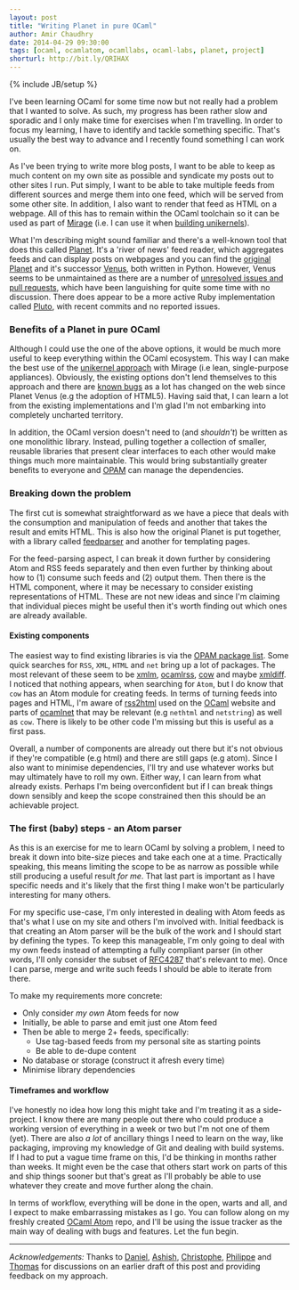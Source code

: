 ```yaml
---
layout: post
title: "Writing Planet in pure OCaml"
author: Amir Chaudhry
date: 2014-04-29 09:30:00
tags: [ocaml, ocamlatom, ocamllabs, ocaml-labs, planet, project]
shorturl: http://bit.ly/QRIHAX
---
```

{% include JB/setup %}

I've been learning OCaml for some time now but not really had a problem that
I wanted to solve. As such, my progress has been rather slow and sporadic
and I only make time for exercises when I'm travelling. In order to focus my
learning, I have to identify and tackle something specific. That's usually
the best way to advance and I recently found something I can work on.

As I've been trying to write more blog posts, I want to be able to keep as
much content on my own site as possible and syndicate my posts out to other
sites I run. Put simply, I want to be able to take multiple feeds from
different sources and merge them into one feed, which will be served from
some other site. In addition, I also want to render that feed as HTML on a
webpage. All of this has to remain within the OCaml toolchain so it can be
used as part of [Mirage][mir-www] (i.e. I can use it when
[building unikernels][jekyll-unikernel]). 

What I'm describing might sound familiar and there's a well-known tool that
does this called [Planet][]. It's a 'river of news' feed reader, which
aggregates feeds and can display posts on webpages and you can find the
[original Planet][] and it's successor [Venus][], both written in Python.
However, Venus seems to be unmaintained as there are a number of
[unresolved issues and pull requests][venus-issues], which have been
languishing for quite some time with no discussion. There does appear to be
a more active Ruby implementation called [Pluto][], with recent commits and
no reported issues.

<!-- 
    \[Rant: Frankly, the naming of these versions leaves a lot to be desired.
    When you know exactly what you're supposed to Google for you're fine, but
    until then you're just on a random-walk through space websites. I'm
    lucky I managed to get to the Wikipedia page.\] 
-->

### Benefits of a Planet in pure OCaml ###

Although I could use the one of the above options, it would be much more
useful to keep everything within the OCaml ecosystem.  This way I can make
the best use of the [unikernel approach][unikernel] with Mirage (i.e lean,
single-purpose appliances). Obviously, the existing options don't lend
themselves to this approach and there are [known bugs][] as a lot has
changed on the web since Planet Venus (e.g the adoption of HTML5).
Having said that, I can learn a lot from the existing implementations and
I'm glad I'm not embarking into completely uncharted territory.

In addition, the OCaml version doesn't need to (and *shouldn't*) be written
as one monolithic library.  Instead, pulling together a collection of
smaller, reusable libraries that present clear interfaces to each other
would make things much more maintainable. This would bring substantially
greater benefits to everyone and [OPAM][] can manage the dependencies. 

<!--
    OPAM makes managing dependencies easy so having a number of single-
    purpose libraries is A Good Thing and costs almost nothing.  This 
    approach has already worked well with examples like an [IP address 
    library][ipaddr] and the [OCaml markdown library][OMD], which can be 
    used by multiple projects.
-->


### Breaking down the problem ###

The first cut is somewhat straightforward as we have a piece that deals with
the consumption and manipulation of feeds and another that takes the result
and emits HTML. This is also how the original Planet is put together, with a
library called [feedparser][] and another for templating pages.  

For the feed-parsing aspect, I can break it down further by considering Atom
and RSS feeds separately and then even further by thinking about how to (1)
consume such feeds and (2) output them. Then there is the HTML component,
where it may be necessary to consider existing representations of HTML. These
are not new ideas and since I'm claiming that individual pieces might be
useful then it's worth finding out which ones are already available.

#### Existing components ####

The easiest way to find existing libraries is via the
[OPAM package list][opam-list]. Some quick searches for `RSS`, `XML`, `HTML`
and `net` bring up a lot of packages. The most relevant of these seem to be
[xmlm][], [ocamlrss][], [cow][] and maybe [xmldiff][]. I noticed that
nothing appears, when searching for `Atom`, but I do know that `cow` has an
Atom module for creating feeds. In terms of turning feeds into pages and
HTML, I'm aware of [rss2html][] used on the [OCaml][] website and parts of
[ocamlnet][] that may be relevant (e.g `nethtml` and `netstring`) as well as
`cow`.  There is likely to be other code I'm missing but this is useful as a
first pass. 

Overall, a number of components are already out there but it's not obvious
if they're compatible (e.g html) and there are still gaps (e.g atom). Since
I also want to minimise dependencies, I'll try and use whatever works but
may ultimately have to roll my own. Either way, I can learn from what
already exists. Perhaps I'm being overconfident but if I can break things
down sensibly and keep the scope constrained then this should be an
achievable project. 


### The first (baby) steps - an Atom parser ###

As this is an exercise for me to learn OCaml by solving a problem, I need to
break it down into bite-size pieces and take each one at a time. Practically
speaking, this means limiting the scope to be as narrow as possible while
still producing a useful result *for me*.  That last part is important as I
have specific needs and it's likely that the first thing I make won't be
particularly interesting for many others. 

For my specific use-case, I'm only interested in dealing with Atom feeds as
that's what I use on my site and others I'm involved with. Initial feedback
is that creating an Atom parser will be the bulk of the work and I should
start by defining the types. To keep this manageable, I'm only going to deal
with my own feeds instead of attempting a fully compliant parser (in other
words, I'll only consider the subset of [RFC4287][] that's relevant to me).
Once I can parse, merge and write such feeds I should be able to iterate
from there. 

To make my requirements more concrete:

- Only consider *my own* Atom feeds for now
- Initially, be able to parse and emit just one Atom feed
- Then be able to merge 2+ feeds, specifically:
  - Use tag-based feeds from my personal site as starting points
  - Be able to de-dupe content
- No database or storage (construct it afresh every time)
- Minimise library dependencies

<!-- 
    Perhaps these requirements are already too much and I may decide to dial
    it down even further (e.g just figure out how to consume *one* feed),
    but I won't really know until I get started. For example, I can imagine
    that I'll need one bunch of code to deal with Atom feeds and then
    perhaps I can make another (feedparser), that depends on it and others
    to deal with general feeds.
-->


#### Timeframes and workflow ####

I've honestly no idea how long this might take and I'm treating it as a
side-project. I know there are many people out there who could produce a
working version of everything in a week or two but I'm not one of them (yet).
There are also *a lot* of ancillary things I need to learn on the way, like
packaging, improving my knowledge of Git and dealing with build systems. If
I had to put a vague time frame on this, I'd be thinking in months rather
than weeks.  It might even be the case that others start work on parts of
this and ship things sooner but that's great as I'll probably be able to use
whatever they create and move further along the chain.

In terms of workflow, everything will be done in the open, warts and all, and
I expect to make embarrassing mistakes as I go. You can follow along on my
freshly created [OCaml Atom][] repo, and I'll be using the issue tracker as
the main way of dealing with bugs and features. Let the fun begin.

<!-- acknowledgements -->

****

*Acknowledgements:* Thanks to [Daniel][], [Ashish][], [Christophe][],
[Philippe][] and [Thomas][] for discussions on an earlier draft of this post
and providing feedback on my approach.

<!-- links -->

[mir-www]: http://openmirage.org/
[jekyll-unikernel]: http://amirchaudhry.com/from-jekyll-to-unikernel-in-fifty-lines

[Planet]: http://en.wikipedia.org/wiki/Planet_(software)
[original Planet]: http://www.planetplanet.org
[Venus]: http://intertwingly.net/code/venus/docs/index.html
[venus-issues]: https://github.com/rubys/venus/issues
[Pluto]: http://feedreader.github.io/

[unikernel]: https://queue.acm.org/detail.cfm?id=2566628
[known bugs]: https://forge.ocamlcore.org/tracker/index.php?func=detail&aid=1349&group_id=1&atid=101

[OPAM]: https://opam.ocaml.org/
[OMD]: https://opam.ocaml.org/packages/omd/omd.0.9.7/
[ipaddr]: https://opam.ocaml.org/packages/ipaddr/ipaddr.2.4.0/

[feedparser]: https://pypi.python.org/pypi/feedparser/

[opam-list]: http://opam.ocaml.org/packages
[xmlm]: https://opam.ocaml.org/packages/xmlm/xmlm.1.2.0/
[ocamlrss]: https://opam.ocaml.org/packages/ocamlrss/ocamlrss.2.2.2/
[cow]: https://opam.ocaml.org/packages/cow/cow.0.9.1/
[xmldiff]: http://opam.ocaml.org/packages/xmldiff/xmldiff.0.1/
[ocamlnet]: http://opam.ocaml.org/packages/ocamlnet/ocamlnet.3.7.3/
[rss2html]: https://github.com/ocaml/ocaml.org/blob/master/script/rss2html.ml
[OCaml]: http://ocaml.org

[RFC4287]: https://tools.ietf.org/html/rfc4287

[OCaml Atom]: https://github.com/amirmc/ocamlatom
[compiler-hacking]: http://ocamllabs.github.io/compiler-hacking/2014/04/24/fifth-compiler-hacking-session.html

[Daniel]: http://erratique.ch
[Ashish]: http://ashishagarwal.org
[Christophe]: https://github.com/Chris00
[Philippe]: http://philippewang.info/
[Thomas]: http://gazagnaire.org
